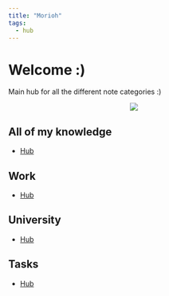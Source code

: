 ```yaml
---
title: "Morioh"
tags:
  - hub
---
```

# Welcome :)

Main hub for all the different note categories :)

<center><img src="https://media2.giphy.com/media/TI9HiyUqRm75jPyKQ5/giphy.gif?cid=ecf05e4799x4brmyrv3lgup74b1onq4s89nps3z3lwxmbls2&rid=giphy.gif&ct=g"></center>

## All of my knowledge 
- [Hub](notes/knowledge-hub.md)

## Work
- [Hub](notes/work-hub.md)

## University
- [Hub](notes/university-hub.md)

## Tasks
- [Hub](notes/task-hub.md)
